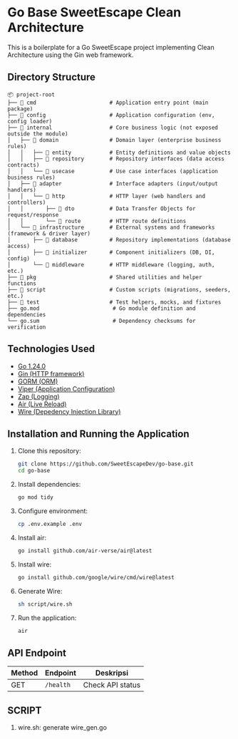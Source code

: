 # Go Base SweetEscape Clean Architecture

This is a boilerplate for a Go SweetEscape project implementing Clean Architecture using the Gin web framework.

## Directory Structure

```
📦 project-root
├── 📂 cmd                       # Application entry point (main package)
├── 📂 config                    # Application configuration (env, config loader)
├── 📂 internal                  # Core business logic (not exposed outside the module)
│   ├── 📂 domain                # Domain layer (enterprise business rules)
│   │   ├── 📂 entity            # Entity definitions and value objects
│   │   ├── 📂 repository        # Repository interfaces (data access contracts)
│   │   └── 📂 usecase           # Use case interfaces (application business rules)
│   ├── 📂 adapter               # Interface adapters (input/output handlers)
│   │   └── 📂 http              # HTTP layer (web handlers and controllers)
│   │       ├── 📂 dto           # Data Transfer Objects for request/response
│   │       └── 📂 route         # HTTP route definitions
│   └── 📂 infrastructure        # External systems and frameworks (framework & driver layer)
│       ├── 📂 database          # Repository implementations (database access)
│       ├── 📂 initializer       # Component initializers (DB, DI, config)
│       └── 📂 middleware        # HTTP middleware (logging, auth, etc.)
├── 📂 pkg                       # Shared utilities and helper functions
├── 📂 script                    # Custom scripts (migrations, seeders, etc.)
├── 📂 test                      # Test helpers, mocks, and fixtures
├── go.mod                       # Go module definition and dependencies
└── go.sum                       # Dependency checksums for verification
```

## Technologies Used

- [Go 1.24.0](https://golang.org/)
- [Gin (HTTP framework)](https://gin-gonic.com/)
- [GORM (ORM)](https://gorm.io/)
- [Viper (Application Configuration)](https://github.com/spf13/viper)
- [Zap (Logging)](https://github.com/uber-go/zap)
- [Air (Live Reload)](https://github.com/air-verse/air)
- [Wire (Depedency Injection Library)](https://github.com/google/wire)

## Installation and Running the Application

1. Clone this repository:

   ```sh
   git clone https://github.com/SweetEscapeDev/go-base.git
   cd go-base
   ```

2. Install dependencies:

   ```sh
   go mod tidy
   ```

3. Configure environment:

   ```sh
   cp .env.example .env
   ```

4. Install air:

   ```sh
   go install github.com/air-verse/air@latest
   ```

5. Install wire:

   ```sh
   go install github.com/google/wire/cmd/wire@latest
   ```

6. Generate Wire:

   ```sh
   sh script/wire.sh
   ```

7. Run the application:
   ```sh
   air
   ```

## API Endpoint

| Method | Endpoint  | Deskripsi        |
| ------ | --------- | ---------------- |
| GET    | `/health` | Check API status |

## SCRIPT

1. wire.sh: generate wire_gen.go
